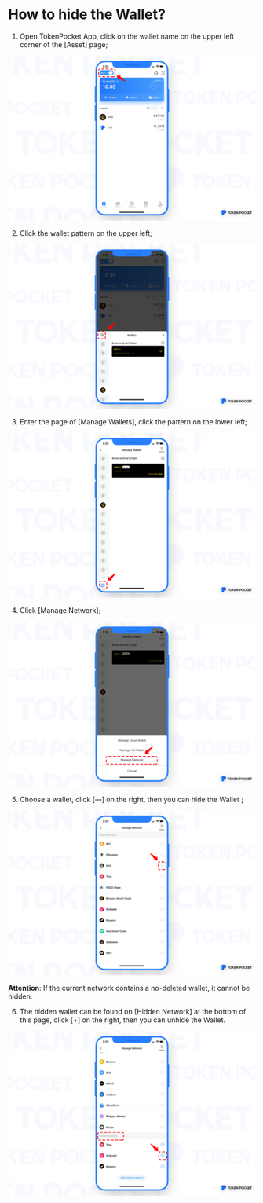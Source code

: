 # How to hide the Wallet?

1. Open TokenPocket App, click on the wallet name on the upper left corner of the \[Asset\] page;

![](../.gitbook/assets/1%20%281%29.png)

2. Click the wallet pattern on the upper left;

![](../.gitbook/assets/2.png)

3. Enter the page of \[Manage Wallets\], click the pattern on the lower left;

![](../.gitbook/assets/3.png)

4. Click \[Manage Network\];

![](../.gitbook/assets/4.png)

5. Choose a wallet, click \[—\] on the right, then you can hide the Wallet ;

![](../.gitbook/assets/5%20%281%29.png)

**Attention**: If the current network contains a no-deleted wallet, it cannot be hidden.

6. The hidden wallet can be found on \[Hidden Network\] at the bottom of this page, click \[+\] on the right, then you can unhide the Wallet.

![](../.gitbook/assets/6.png)

